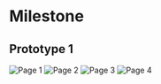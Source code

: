 # Milestone

## Prototype 1
![Page 1](https://github.com/ruan-andy/COGS121/blob/master/Proto1.png)
![Page 2](https://github.com/ruan-andy/COGS121/blob/master/Proto2.png)
![Page 3](https://github.com/ruan-andy/COGS121/blob/master/Proto3.png)
![Page 4](https://github.com/ruan-andy/COGS121/blob/master/Proto4.png)
